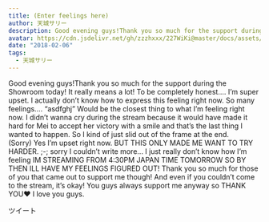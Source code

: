 ```yaml
---
title: (Enter feelings here)
author: 天城サリー
description: Good evening guys!Thank you so much for the support during the Showroom today! It really means a lot! To be completely honest.... I’m super upset. I actually don’t know how to express this feeling ...
avatar: https://cdn.jsdelivr.net/gh/zzzhxxx/227WiKi@master/docs/assets/photo/avatar/sally.jpg
date: "2018-02-06"
tags:
  - 天城サリー
---
```



Good evening guys!Thank you so much for the support during the Showroom today! It really means a lot! To be completely honest.... I’m super upset. I actually don’t know how to express this feeling right now. So many feelings.... “asdfghj” Would be the closest thing to what I’m feeling right now. I didn’t wanna cry during the stream because it would have made it hard for Mei to accept her victory with a smile and that’s the last thing I wanted to happen. So I kind of just slid out of the frame at the end. (Sorry) Yes I’m upset right now. BUT THIS ONLY MADE ME WANT TO TRY HARDER. ;-; sorry I couldn’t write more... I just really don’t know how I’m feeling IM STREAMING FROM 4:30PM JAPAN TIME TOMORROW SO BY THEN ILL HAVE MY FEELINGS FIGURED OUT! Thank you so much for those of you that came out to support me though! And even if you couldn’t come to the stream, it’s okay! You guys always support me anyway so THANK YOU❤️ I love you guys.


ツイート



